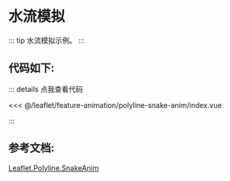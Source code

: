 <script setup>
// 解决打包错误 (window is not defined)
// VuePress 是在Node.js 服务端渲染，node没有window，所以报错ReferenceError: window is not defined
import { shallowRef, onMounted } from 'vue'    
const mapComponent = shallowRef(null)
onMounted(()=>{
    import('./index.vue').then(module => {
      mapComponent.value = module.default
    })
})
</script>
# 水流模拟

::: tip
水流模拟示例。
:::

<component v-if="mapComponent" :is="mapComponent"></component>

## 代码如下:

::: details 点我查看代码

<<< @/leaflet/feature-animation/polyline-snake-anim/index.vue

:::


## 参考文档:

[Leaflet.Polyline.SnakeAnim](https://github.com/IvanSanchez/Leaflet.Polyline.SnakeAnim)